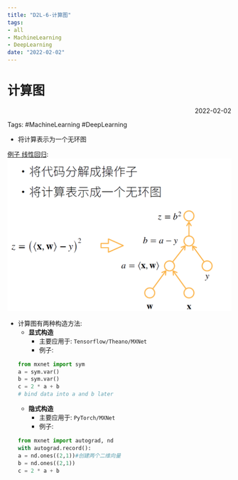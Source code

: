 ```yaml
---
title: "D2L-6-计算图"
tags:
- all
- MachineLearning
- DeepLearning
date: "2022-02-02"
---
```

# 计算图

<div align="right"> 2022-02-02</div>

Tags: #MachineLearning #DeepLearning 

- 将计算表示为一个无环图

[例子 线性回归](notes/2022/2022.1/D2L-5-拓展链式法则.md#例子%20线性回归):
![](notes/2022/2022.1/assets/img_2022-10-15-22.png)

- 计算图有两种构造方法:
	- **显式构造**
		- 主要应用于:  `Tensorflow/Theano/MXNet`
		- 例子: 
	```python
	from mxnet import sym
	a = sym.var()
	b = sym.var()
	c = 2 * a + b
	# bind data into a and b later
	```
	- **隐式构造**
		- 主要应用于: `PyTorch/MXNet`
		- 例子: 
	```python
	from mxnet import autograd, nd
	with autograd.record():
	a = nd.ones((2,1))#创建两个二维向量
	b = nd.ones((2,1))
	c = 2 * a + b
	```
	